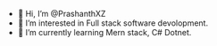 - 👋 Hi, I’m @PrashanthXZ
- 👀 I’m interested in Full stack software devolopment.
- 🌱 I’m currently learning Mern stack, C# Dotnet.



<!---
PrashanthXZ/PrashanthXZ is a ✨ special ✨ repository because its `README.md` (this file) appears on your GitHub profile.
You can click the Preview link to take a look at your changes.
--->
